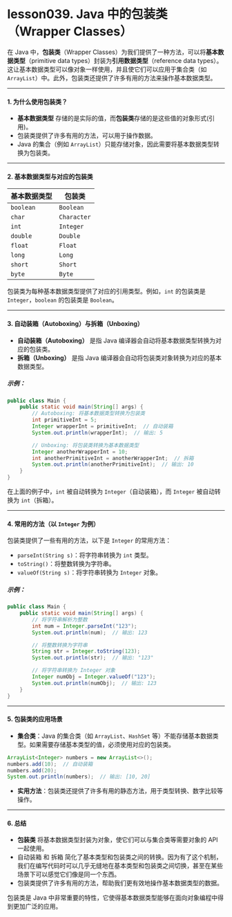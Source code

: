 # lesson039. Java 中的包装类（Wrapper Classes）

在 Java 中，**包装类**（Wrapper Classes）为我们提供了一种方法，可以将**基本数据类型**（primitive data types）封装为**引用数据类型**（reference data types）。这让基本数据类型可以像对象一样使用，并且使它们可以应用于集合类（如 `ArrayList`）中。此外，包装类还提供了许多有用的方法来操作基本数据类型。

------

#### 1. 为什么使用包装类？

- **基本数据类型** 存储的是实际的值，而**包装类**存储的是这些值的对象形式(引用)。
- 包装类提供了许多有用的方法，可以用于操作数据。
- Java 的集合（例如 `ArrayList`）只能存储对象，因此需要将基本数据类型转换为包装类。

------

#### 2. 基本数据类型与对应的包装类

| **基本数据类型** | **包装类**  |
| ---------------- | ----------- |
| `boolean`        | `Boolean`   |
| `char`           | `Character` |
| `int`            | `Integer`   |
| `double`         | `Double`    |
| `float`          | `Float`     |
| `long`           | `Long`      |
| `short`          | `Short`     |
| `byte`           | `Byte`      |

包装类为每种基本数据类型提供了对应的引用类型。例如，`int` 的包装类是 `Integer`，`boolean` 的包装类是 `Boolean`。

------

#### 3. 自动装箱（Autoboxing）与拆箱（Unboxing）

- **自动装箱（Autoboxing）** 是指 Java 编译器会自动将基本数据类型转换为对应的包装类。
- **拆箱（Unboxing）** 是指 Java 编译器会自动将包装类对象转换为对应的基本数据类型。

##### 示例：

```java
public class Main {
    public static void main(String[] args) {
        // Autoboxing: 将基本数据类型转换为包装类
        int primitiveInt = 5;
        Integer wrapperInt = primitiveInt;  // 自动装箱
        System.out.println(wrapperInt);  // 输出: 5

        // Unboxing: 将包装类转换为基本数据类型
        Integer anotherWrapperInt = 10;
        int anotherPrimitiveInt = anotherWrapperInt;  // 拆箱
        System.out.println(anotherPrimitiveInt);  // 输出: 10
    }
}
```

在上面的例子中，`int` 被自动转换为 `Integer`（自动装箱），而 `Integer` 被自动转换为 `int`（拆箱）。

------

#### 4. 常用的方法（以 `Integer` 为例）

包装类提供了一些有用的方法，以下是 `Integer` 的常用方法：

- `parseInt(String s)`：将字符串转换为 `int` 类型。
- `toString()`：将整数转换为字符串。
- `valueOf(String s)`：将字符串转换为 `Integer` 对象。

##### 示例：

```java
public class Main {
    public static void main(String[] args) {
        // 将字符串解析为整数
        int num = Integer.parseInt("123");
        System.out.println(num);  // 输出: 123

        // 将整数转换为字符串
        String str = Integer.toString(123);
        System.out.println(str);  // 输出: "123"

        // 将字符串转换为 Integer 对象
        Integer numObj = Integer.valueOf("123");
        System.out.println(numObj);  // 输出: 123
    }
}
```

------

#### 5. 包装类的应用场景

- **集合类**：Java 的集合类（如 `ArrayList`、`HashSet` 等）不能存储基本数据类型。如果需要存储基本类型的值，必须使用对应的包装类。

```java
ArrayList<Integer> numbers = new ArrayList<>();
numbers.add(10);  // 自动装箱
numbers.add(20);
System.out.println(numbers);  // 输出: [10, 20]
```

- **实用方法**：包装类还提供了许多有用的静态方法，用于类型转换、数字比较等操作。

------

#### 6. 总结

- **包装类** 将基本数据类型封装为对象，使它们可以与集合类等需要对象的 API 一起使用。
- 自动装箱 和 拆箱 简化了基本类型和包装类之间的转换。因为有了这个机制，我们在编写代码时可以几乎无缝地在基本类型和包装类之间切换，甚至在某些场景下可以感觉它们像是同一个东西。
- 包装类提供了许多有用的方法，帮助我们更有效地操作基本数据类型的数据。

包装类是 Java 中非常重要的特性，它使得基本数据类型能够在面向对象编程中得到更加广泛的应用。